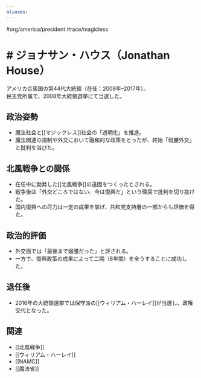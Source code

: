 ```yaml
---
aliases:
---
```

#org/america/president #race/magicless 
# # ジョナサン・ハウス（Jonathan House）

アメリカ合衆国の第44代大統領（在任：2009年–2017年）。  
民主党所属で、2008年大統領選挙にて当選した。  

## 政治姿勢
- 魔法社会と[[マジックレス]]社会の「透明化」を推進。  
- 魔法関連の規制や外交において融和的な政策をとったが、終始「弱腰外交」と批判を浴びた。  

## 北風戦争との関係
- 在任中に勃発した[[北風戦争]]の遠因をつくったとされる。  
- 戦争後は「外交どころではない、今は復興だ」という理屈で批判を切り抜けた。  
- 国内復興への尽力は一定の成果を挙げ、共和党支持層の一部からも評価を得た。  

## 政治的評価
- 外交面では「最後まで弱腰だった」と評される。  
- 一方で、復興政策の成果によって二期（8年間）を全うすることに成功した。  

## 退任後
- 2016年の大統領選挙では保守派の[[ウィリアム・ハーレイ]]が当選し、政権交代となった。  

## 関連
- [[北風戦争]]  
- [[ウィリアム・ハーレイ]]  
- [[NAMC]]  
- [[魔法省]]  